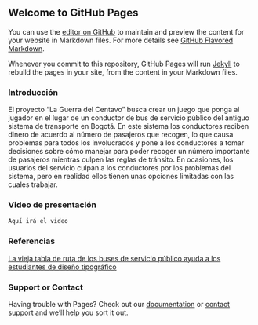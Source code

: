 ## Welcome to GitHub Pages

You can use the [editor on GitHub](https://github.com/Wakisho/GuerraCentavo/edit/master/index.md) to maintain and preview the content for your website in Markdown files.
For more details see [GitHub Flavored Markdown](https://guides.github.com/features/mastering-markdown/).

Whenever you commit to this repository, GitHub Pages will run [Jekyll](https://jekyllrb.com/) to rebuild the pages in your site, from the content in your Markdown files.

### Introducción

El proyecto “La Guerra del Centavo” busca crear un juego que ponga al jugador en el lugar de un conductor de bus de servicio público 
    del antiguo sistema de transporte en Bogotá. En este sistema los conductores reciben dinero de acuerdo al número de
    pasajeros que recogen, lo que causa problemas para todos los involucrados y pone a los conductores a tomar decisiones sobre cómo manejar
    para poder recoger un número importante de pasajeros mientras culpen las reglas de tránsito. En ocasiones, los usuarios del servicio
    culpan a los conductores por los problemas del sistema, pero en realidad ellos tienen unas opciones limitadas con las cuales trabajar.

### Video de presentación



```markdown
Aquí irá el video
```

### Referencias

[La vieja tabla de ruta de los buses de servicio público ayuda a los estudiantes de diseño tipográfico](http://www.populardelujo.com/tablasderuta)

### Support or Contact

Having trouble with Pages? Check out our [documentation](https://help.github.com/categories/github-pages-basics/) or [contact support](https://github.com/contact) and we’ll help you sort it out.
